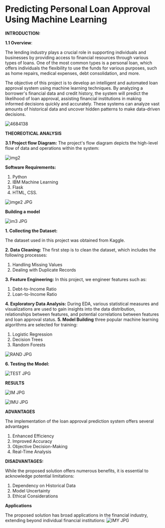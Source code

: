 # Predicting Personal Loan Approval Using Machine Learning

**INTRODUCTION:**

**1.1 Overview**:

The lending industry plays a crucial role in supporting individuals and businesses by providing access to financial resources through various types of loans. One of the most common types is a personal loan, which offers individuals the flexibility to use the funds for various purposes, such as home repairs, medical expenses, debt consolidation, and more.

The objective of this project is to develop an intelligent and automated loan approval system using machine learning techniques. By analyzing a borrower's financial data and credit history, the system will predict the likelihood of loan approval, assisting financial institutions in making informed decisions quickly and accurately. These systems can analyze vast amounts of historical data and uncover hidden patterns to make data-driven decisions.

![4684138](https://github.com/Prediction-of-Loan-Approval-ML/Loan-Approval/assets/80556383/25cd75b2-bd60-46de-891d-ac1dd71029c1)

**THEOREOTICAL ANALYSIS**

**3.1 Project flow Diagram:**
The project's flow diagram depicts the high-level flow of data and operations within the system:

![img2](https://github.com/Prediction-of-Loan-Approval-ML/Loan-Approval/assets/80556383/fbe75b44-ea0b-4db8-85f1-affbfd77df26)

**Software Requirements:**

1. Python
2. IBM Machine Learning
3. Flask
4. HTML, CSS.

![imge2 JPG](https://github.com/Prediction-of-Loan-Approval-ML/Loan-Approval/assets/80556383/9b9af16b-dfef-4439-89b0-e62f5f88781e)

**Building a model**

![im3 JPG](https://github.com/Prediction-of-Loan-Approval-ML/Loan-Approval/assets/80556383/14c0366a-65cf-435f-b75a-e60a154eb5ab)

**1. Collecting the Dataset:**

The dataset used in this project was obtained from Kaggle. 

**2. Data Cleaning:**
The first step is to clean the dataset, which includes the following processes:
1.	Handling Missing Values 
2.	Dealing with Duplicate Records

**3. Feature Engineering:**
In this project, we engineer features such as:
1.	Debt-to-Income Ratio
2.	Loan-to-Income Ratio

**4. Exploratory Data Analysis:**
During EDA, various statistical measures and visualizations are used to gain insights into the data distribution, relationships between features, and potential correlations between features and loan approval status.
**5. Model Building**
three popular machine learning algorithms are selected for training:
1.	Logistic Regression
2.	Decision Trees
3.	Random Forests

![RAND JPG](https://github.com/Prediction-of-Loan-Approval-ML/Loan-Approval/assets/80556383/8f592a19-90dc-48c6-836a-4d46e9914c99)

**6. Testing the Model:**

![TEST JPG](https://github.com/Prediction-of-Loan-Approval-ML/Loan-Approval/assets/80556383/9ffdc14e-285a-41d5-89df-a48d578dce58)

**RESULTS**

![IM JPG](https://github.com/Prediction-of-Loan-Approval-ML/Loan-Approval/assets/80556383/57df2d20-1e85-4ca6-8f29-503725d11856)

![IMU JPG](https://github.com/Prediction-of-Loan-Approval-ML/Loan-Approval/assets/80556383/1f56bf21-a575-459b-8da0-e24cc5c6fdab)

**ADVANTAGES**

The implementation of the loan approval prediction system offers several advantages
1.	Enhanced Efficiency
2.	Improved Accuracy
3.	Objective Decision-Making
4.	Real-Time Analysis

**DISADVANTAGES:**

While the proposed solution offers numerous benefits, it is essential to acknowledge potential limitations:
1.	Dependency on Historical Data
2.	Model Uncertainty
3.	Ethical Considerations

**Applications**

The proposed solution has broad applications in the financial industry, extending beyond individual financial institutions:
![IMY JPG](https://github.com/Prediction-of-Loan-Approval-ML/Loan-Approval/assets/80556383/88d09a73-7a25-44fc-9ab4-c2407ab6239b)
